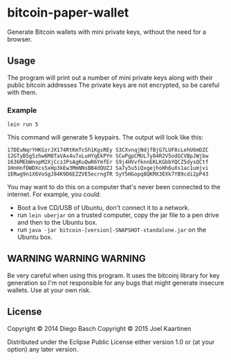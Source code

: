 # bitcoin-paper-wallet

Generate Bitcoin wallets with mini private keys, without the need for a browser.

## Usage

The program will print out a number of mini private keys along with their public bitcoin addresses
The private keys are not encrypted, so be careful with them.

### Example

`lein run 5`

This command will generate 5 keypairs. The output will look like this:

`17DEuNqrYHKGzrJX174RtKmTcSh1KgsREy S3CXvnqjNdjfBjG7LUF8cLehU6mDZC
12GTyB5g5zhw6M8TaVAx4u7xLuHYqEkPYn SCwPgpCMUL7y84R2V5odGCVBpJWjbw
1636MEbWnopM2XjCczJPsAgKuQwR6YmfEr S9j4HVvfknnEKLKGbbYQCZ5dysQCtf
1HnHnfDWDXcsSxHp3kEw3MmNNsBB4dQUZJ Sa7y5u5iQxgejhoHh6uXs1ac1umjvi
1ERwg9n1X6VoSgJ84K9D6EZZVE5ecrngTR SyY5HGopq8QKMX3EXk7YB9cdi2pP43`

 You may want to do this on a computer that's never been connected to the internet. For example, you could:

 * Boot a live CD/USB of Ubuntu, don't connect it to a network.
 * run `lein uberjar` on a trusted computer, copy the jar file to a pen drive and then to the Ubuntu box.
 * run `java -jar bitcoin-[version]-SNAPSHOT-standalone.jar` on the Ubuntu box.

## WARNING WARNING WARNING 

 Be very careful when using this program. It uses the bitcoinj library for key generation
  so I'm not responsible for any bugs that might generate insecure wallets. Use at your own risk.

## License

  Copyright © 2014 Diego Basch
  Copyright © 2015 Joel Kaartinen

  Distributed under the Eclipse Public License either version 1.0 or (at
      your option) any later version.
